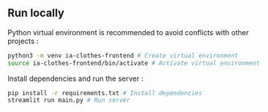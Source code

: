 
## Run locally
Python virtual environment is recommended to avoid conflicts with other projects :
```bash
python3 -m venv ia-clothes-frontend # Create virtual environment
source ia-clothes-frontend/bin/activate # Activate virtual environment
```

Install dependencies and run the server :
```bash
pip install -r requirements.txt # Install dependencies
streamlit run main.py # Run server
```